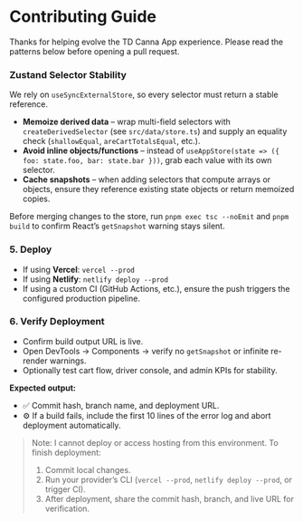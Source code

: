 # Contributing Guide

Thanks for helping evolve the TD Canna App experience. Please read the patterns below before opening a pull request.

### Zustand Selector Stability

We rely on `useSyncExternalStore`, so every selector must return a stable reference.

- **Memoize derived data** – wrap multi-field selectors with `createDerivedSelector` (see `src/data/store.ts`) and supply an equality check (`shallowEqual`, `areCartTotalsEqual`, etc.).
- **Avoid inline objects/functions** – instead of `useAppStore(state => ({ foo: state.foo, bar: state.bar }))`, grab each value with its own selector.
- **Cache snapshots** – when adding selectors that compute arrays or objects, ensure they reference existing state objects or return memoized copies.

Before merging changes to the store, run `pnpm exec tsc --noEmit` and `pnpm build` to confirm React’s `getSnapshot` warning stays silent.

### 5. Deploy

- If using **Vercel**: `vercel --prod`
- If using **Netlify**: `netlify deploy --prod`
- If using a custom CI (GitHub Actions, etc.), ensure the push triggers the configured production pipeline.

### 6. Verify Deployment

- Confirm build output URL is live.
- Open DevTools → Components → verify no `getSnapshot` or infinite re-render warnings.
- Optionally test cart flow, driver console, and admin KPIs for stability.

**Expected output:**
- ✅ Commit hash, branch name, and deployment URL.
- ⚙️ If a build fails, include the first 10 lines of the error log and abort deployment automatically.

> Note: I cannot deploy or access hosting from this environment. To finish deployment:
> 1. Commit local changes.
> 2. Run your provider’s CLI (`vercel --prod`, `netlify deploy --prod`, or trigger CI).
> 3. After deployment, share the commit hash, branch, and live URL for verification.
